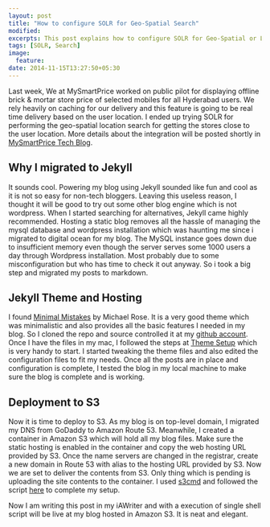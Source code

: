 ```yaml
---
layout: post
title: "How to configure SOLR for Geo-Spatial Search"
modified:
excerpts: This post explains how to configure SOLR for Geo-Spatial or Location Search
tags: [SOLR, Search]
image:
  feature:
date: 2014-11-15T13:27:50+05:30
---
```

Last week, We at MySmartPrice worked on public pilot for displaying offline brick & mortar store price of selected mobiles for all Hyderabad users. We rely heavily on caching for our delivery and this feature is going to be real time delivery based on the user location. I ended up trying SOLR for performing the geo-spatial location search for getting the stores close to the user location. More details about the integration will be posted shortly in [MySmartPrice Tech Blog](http://tech.mysmartprice.com).

## Why I migrated to Jekyll
It sounds cool. Powering my blog using Jekyll sounded like fun and cool as it is not so easy for non-tech bloggers. Leaving this useless reason, I thought it will be good to try out some other blog engine which is not wordpress. When I started searching for alternatives, Jekyll came highly recommended. Hosting a static blog removes all the hassle of managing the mysql database and wordpress installation which was haunting me since i migrated to digital ocean for my blog. The MySQL instance goes down due to insufficient memory even though the server serves some 1000 users a day through Wordpress installation. Most probably due to some misconfiguration but who has time to check it out anyway. So i took a big step and migrated my posts to markdown.

## Jekyll Theme and Hosting
I found [Minimal Mistakes](http://mmistakes.github.io/minimal-mistakes/) by Michael Rose. It is a very good theme which was minimalistic and also provides all the basic features I needed in my blog. So I cloned the repo and source controlled it at my [github account](https://github.com/arunchinnachamy/arunchinnachamy.com). Once I have the files in my mac, I followed the steps at [Theme Setup](http://mmistakes.github.io/minimal-mistakes/theme-setup/) which is very handy to start. I started tweaking the theme files and also edited the configuration files to fit my needs. Once all the posts are in place and configuration is complete, I tested the blog in my local machine to make sure the blog is complete and is working.

## Deployment to S3
Now it is time to deploy to S3. As my blog is on top-level domain, I migrated my DNS from GoDaddy to Amazon Route 53. Meanwhile, I created a container in Amazon S3 which will hold all my blog files. Make sure the static hosting is enabled in the container and copy the web hosting URL provided by S3.  Once the name servers are changed in the registrar, create a new domain in Route 53 with alias to the hosting URL provided by S3. Now we are set to deliver the contents from S3. Only thing which is pending is uploading the site contents to the container. I used [s3cmd](http://s3tools.org/s3cmd) and followed the script [here](http://www.savjee.be/2013/02/howto-host-jekyll-blog-on-amazon-s3/) to complete my setup.

Now I am writing this post in my iAWriter and with a execution of single shell script will be live at my blog hosted in Amazon S3. It is neat and elegant. 
